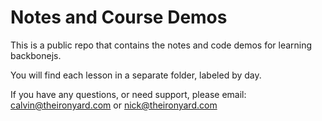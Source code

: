 # Notes and Course Demos

This is a public repo that contains the notes and code demos for learning backbonejs.

You will find each lesson in a separate folder, labeled by day.

If you have any questions, or need support, please email:
calvin@theironyard.com or nick@theironyard.com
